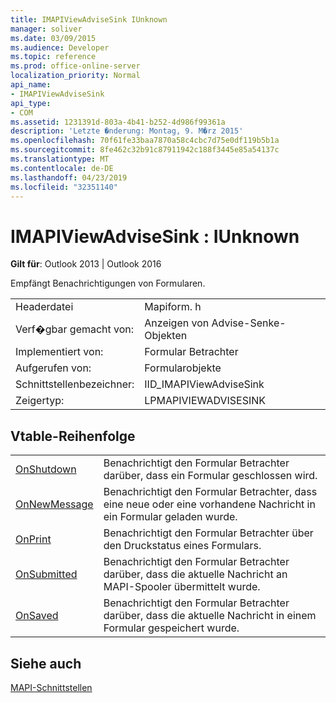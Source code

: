 ```yaml
---
title: IMAPIViewAdviseSink IUnknown
manager: soliver
ms.date: 03/09/2015
ms.audience: Developer
ms.topic: reference
ms.prod: office-online-server
localization_priority: Normal
api_name:
- IMAPIViewAdviseSink
api_type:
- COM
ms.assetid: 1231391d-803a-4b41-b252-4d986f99361a
description: 'Letzte �nderung: Montag, 9. M�rz 2015'
ms.openlocfilehash: 70f61fe33baa7870a58c4cbc7d75e0df119b5b1a
ms.sourcegitcommit: 8fe462c32b91c87911942c188f3445e85a54137c
ms.translationtype: MT
ms.contentlocale: de-DE
ms.lasthandoff: 04/23/2019
ms.locfileid: "32351140"
---
```

# <a name="imapiviewadvisesink--iunknown"></a>IMAPIViewAdviseSink : IUnknown

  
  
**Gilt für**: Outlook 2013 | Outlook 2016 
  
Empfängt Benachrichtigungen von Formularen. 
  
|||
|:-----|:-----|
|Headerdatei  <br/> |Mapiform. h  <br/> |
|Verf�gbar gemacht von:  <br/> |Anzeigen von Advise-Senke-Objekten  <br/> |
|Implementiert von:  <br/> |Formular Betrachter  <br/> |
|Aufgerufen von:  <br/> |Formularobjekte  <br/> |
|Schnittstellenbezeichner:  <br/> |IID_IMAPIViewAdviseSink  <br/> |
|Zeigertyp:  <br/> |LPMAPIVIEWADVISESINK  <br/> |
   
## <a name="vtable-order"></a>Vtable-Reihenfolge

|||
|:-----|:-----|
|[OnShutdown](imapiviewadvisesink-onshutdown.md) <br/> |Benachrichtigt den Formular Betrachter darüber, dass ein Formular geschlossen wird.  <br/> |
|[OnNewMessage](imapiviewadvisesink-onnewmessage.md) <br/> |Benachrichtigt den Formular Betrachter, dass eine neue oder eine vorhandene Nachricht in ein Formular geladen wurde.  <br/> |
|[OnPrint](imapiviewadvisesink-onprint.md) <br/> |Benachrichtigt den Formular Betrachter über den Druckstatus eines Formulars.  <br/> |
|[OnSubmitted](imapiviewadvisesink-onsubmitted.md) <br/> |Benachrichtigt den Formular Betrachter darüber, dass die aktuelle Nachricht an MAPI-Spooler übermittelt wurde.  <br/> |
|[OnSaved](imapiviewadvisesink-onsaved.md) <br/> |Benachrichtigt den Formular Betrachter darüber, dass die aktuelle Nachricht in einem Formular gespeichert wurde.  <br/> |
   
## <a name="see-also"></a>Siehe auch



[MAPI-Schnittstellen](mapi-interfaces.md)

